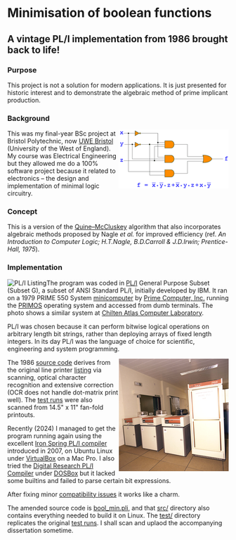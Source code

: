 # Minimisation of boolean functions

## A vintage PL/I implementation from 1986 brought back to life!

### Purpose

This project is not a solution for modern applications.
It is just presented for historic interest and to demonstrate the algebraic method of prime implicant production.

### Background

<img src="assets/minimisaton-boolean-gate.png" alt="Boolean gate minimisation" align="right">

This was my final-year BSc project at Bristol Polytechnic, now [UWE Bristol](https://www.uwe.ac.uk/) (University of the West of England).
My course was Electrical Engineering
but they allowed me do a 100% software project because it related to electronics –
the design and implementation of minimal logic circuitry.

### Concept

This is a version of the [Quine–McCluskey](https://en.wikipedia.org/wiki/Quine%E2%80%93McCluskey_algorithm) algorithm
that also incorporates algebraic methods proposed by Nagle *et al.* for improved efficiency
(ref. *An Introduction to Computer Logic; H.T.Nagle, B.D.Carroll & J.D.Irwin; Prentice-Hall, 1975*).

### Implementation

<img src="assets/list.gif" alt="PL/I Listing" align="left">

The program was coded in [PL/I](https://en.wikipedia.org/wiki/PL/I) General Purpose Subset (Subset G),
a subset of ANSI Standard PL/I, initially developed by IBM.
It ran on a 1979 PRIME 550 System [minicomputer](https://en.wikipedia.org/wiki/Minicomputer)
by [Prime Computer, Inc.](https://en.wikipedia.org/wiki/Prime_Computer)
running the [PRIMOS](https://en.wikipedia.org/wiki/PRIMOS) operating system
and accessed from dumb terminals.
The photo shows a similar system at [Chilten Atlas Computer Laboratory](https://www.chilton-computing.org.uk/acd/icf/mums/p014.htm).

PL/I was chosen because it can perform bitwise logical operations on arbitrary length bit strings,
rather than deploying arrays of fixed length integers.
In its day PL/I was the language of choice for scientific, engineering and system programming.

<img src="assets/prime-550.png" alt="PR1ME 550" align="right">

The 1986 [source code](1986/1986-bool_min.pli)
derives from the original line printer [listing](https://scriptit.uk/download/1986-list-lineprint.pdf)
via scanning, optical character recognition and extensive correction
(OCR does not handle dot-matrix print well).
The [test runs](https://scriptit.uk/download/1986-runs-lineprint.pdf) were also scanned
from 14.5" x 11" fan-fold printouts.

Recently (2024) I managed to get the program running again using the excellent
[Iron Spring PL/I compiler](http://www.iron-spring.com/) introduced in 2007,
on Ubuntu Linux under [VirtualBox](https://www.virtualbox.org/) on a Mac Pro.
I also tried the [Digital Research PL/I Compiler](https://winworldpc.com/product/digital-research-pl-i-compiler/)
under [DOSBox](https://www.dosbox.com/) but it lacked some builtins and failed to parse certain bit expressions.

After fixing minor [compatibility issues](https://htmlpreview.github.io/?https://github.com/scriptituk/bool_min/blob/main/src/bool_min-diff.html) it works like a charm.

The amended source code is [bool_min.pli](src/bool_min.pli),
and that [src/](src/) directory also contains everything needed to build it on Linux.
The [test/](test/) directory replicates the original [test runs](https://scriptit.uk/download/1986-runs-lineprint.pdf).
I shall scan and uplaod the accompanying dissertation sometime.
